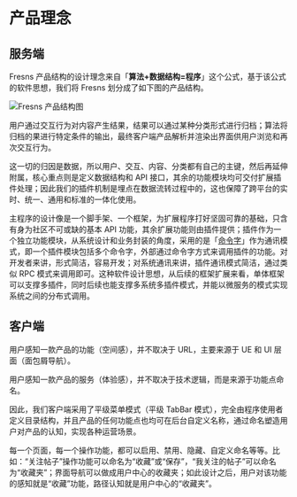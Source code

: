 # 产品理念

## 服务端

Fresns 产品结构的设计理念来自「**算法+数据结构=程序**」这个公式，基于该公式的软件思想，我们将 Fresns 划分成了如下图的产品结构。

![Fresns 产品结构图](https://assets.fresns.com/images/wikis/references/idea.png)

用户通过交互行为对内容产生结果，结果可以通过某种分类形式进行归档；算法将归档的果进行特定条件的输出，最终客户端产品解析并渲染出界面供用户浏览和再次交互行为。

这一切的归因是数据，所以用户、交互、内容、分类都有自己的主键，然后再延伸附属，核心重点则是定义数据结构和 API 接口，其余的功能模块均可交付扩展插件处理；因此我们的插件机制是埋点在数据流转过程中的，这也保障了跨平台的实时、统一、通用和标准的一体化使用。

主程序的设计像是一个脚手架、一个框架，为扩展程序打好坚固可靠的基础，只含有身为社区不可或缺的基本 API 功能，其余扩展功能则由插件提供；插件作为一个独立功能模块，从系统设计和业务封装的角度，采用的是「[命令字](https://pm.fresns.org/zh-Hans/command-word/)」作为通讯模式，即一个插件模块包括多个命令字，外部通过命令字方式来调用插件的功能。对开发者来讲，形式简洁，容易开发；对系统通讯来讲，插件通讯模式简洁，通过类似 RPC 模式来调用即可。这种软件设计思想，从后续的框架扩展来看，单体框架可以支撑多插件，同时后续也能支撑多系统多插件模式，并能以微服务的模式实现系统之间的分布式调用。

## 客户端

用户感知一款产品的功能（空间感），并不取决于 URL，主要来源于 UE 和 UI 层面（面包屑导航）。

用户感知一款产品的服务（体验感），并不取决于技术逻辑，而是来源于功能点命名。

因此，我们客户端采用了平级菜单模式（平级 TabBar 模式），完全由程序使用者定义目录结构，并且产品的任何功能点也均可在后台自定义名称，通过命名塑造用户对产品的认知，实现各种运营场景。

每一个页面，每一个操作功能，都可以启用、禁用、隐藏、自定义命名等等。比如：“关注帖子”操作功能可以命名为“收藏”或“保存”，“我关注的帖子”可以命名为“收藏夹”；界面导航可以做成用户中心的收藏夹；如此设计之后，用户对该功能的感知就是“收藏”功能，路径认知就是用户中心的“收藏夹”。
